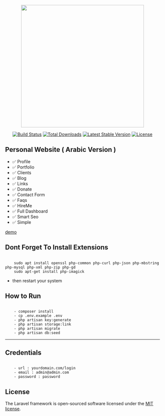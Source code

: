 <p align="center"><a href="https://laravel.com" target="_blank"><img src="https://raw.githubusercontent.com/laravel/art/master/logo-lockup/5%20SVG/2%20CMYK/1%20Full%20Color/laravel-logolockup-cmyk-red.svg" width="400"></a></p>

<p align="center">
<a href="https://travis-ci.org/laravel/framework"><img src="https://travis-ci.org/laravel/framework.svg" alt="Build Status"></a>
<a href="https://packagist.org/packages/laravel/framework"><img src="https://img.shields.io/packagist/dt/laravel/framework" alt="Total Downloads"></a>
<a href="https://packagist.org/packages/laravel/framework"><img src="https://img.shields.io/packagist/v/laravel/framework" alt="Latest Stable Version"></a>
<a href="https://packagist.org/packages/laravel/framework"><img src="https://img.shields.io/packagist/l/laravel/framework" alt="License"></a>
</p>

## Personal Website ( Arabic Version ) 

- ✅ Profile
- ✅ Portfolio
- ✅ Clients
- ✅ Blog
- ✅ Links
- ✅ Donate
- ✅ Contact Form
- ✅ Faqs
- ✅ HireMe
- ✅ Full Dashboard
- ✅ Smart Seo
- ✅ Simple

[ demo ](https://peterayoub.me)



## Dont Forget To Install Extensions

```
	
	sudo apt install openssl php-common php-curl php-json php-mbstring php-mysql php-xml php-zip php-gd
	sudo apt-get install php-imagick

```
- then restart your system

## How to Run 

```
	
	- composer install
	- cp .env.example .env
	- php artisan key:generate
	- php artisan storage:link
	- php artisan migrate
	- php artisan db:seed

```
---
## Credentials

```
	
	- url : yourdomain.com/login
	- email : admin@admin.com
	- password : password

```
## License

The Laravel framework is open-sourced software licensed under the [MIT license](https://opensource.org/licenses/MIT).
